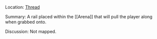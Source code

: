 Location: [Thread](https://discord.com/channels/1092928496474521700/1144368142039130202)

Summary:
A rail placed within the [[Arena]] that will pull the player along when grabbed onto.

Discussion:
Not mapped.